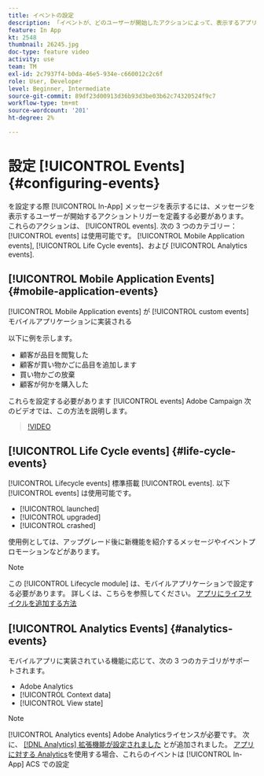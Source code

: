 ```yaml
---
title: イベントの設定
description: 「イベントが、どのユーザーが開始したアクションによって、表示するアプリ内メッセージをトリガーにするかを定義する方法を理解します。 」
feature: In App
kt: 2548
thumbnail: 26245.jpg
doc-type: feature video
activity: use
team: TM
exl-id: 2c7937f4-b0da-46e5-934e-c660012c2c6f
role: User, Developer
level: Beginner, Intermediate
source-git-commit: 89df23d00913d36b93d3be03b62c74320524f9c7
workflow-type: tm+mt
source-wordcount: '201'
ht-degree: 2%

---
```


# 設定 [!UICONTROL Events] {#configuring-events}

を設定する際 [!UICONTROL In-App] メッセージを表示するには、メッセージを表示するユーザーが開始するアクショントリガーを定義する必要があります。 これらのアクションは、 [!UICONTROL events]. 次の 3 つのカテゴリー： [!UICONTROL events] は使用可能です。 [!UICONTROL Mobile Application events], [!UICONTROL Life Cycle events]、および [!UICONTROL Analytics events].

## [!UICONTROL Mobile Application Events] {#mobile-application-events}

[!UICONTROL Mobile Application events] が [!UICONTROL custom events] モバイルアプリケーションに実装される

以下に例を示します。

* 顧客が品目を閲覧した
* 顧客が買い物かごに品目を追加します
* 買い物かごの放棄
* 顧客が何かを購入した

これらを設定する必要があります [!UICONTROL events] Adobe Campaign 次のビデオでは、この方法を説明します。

>[!VIDEO](https://video.tv.adobe.com/v/26245?quality=12&learn=on)

## [!UICONTROL Life Cycle events] {#life-cycle-events}

[!UICONTROL Lifecycle events] 標準搭載 [!UICONTROL events]. 以下 [!UICONTROL events] は使用可能です。

* [!UICONTROL launched]
* [!UICONTROL upgraded]
* [!UICONTROL crashed]

使用例としては、アップグレード後に新機能を紹介するメッセージやイベントプロモーションなどがあります。

>[!NOTE]
>
>この [!UICONTROL Lifecycle module] は、モバイルアプリケーションで設定する必要があります。 詳しくは、こちらを参照してください。 [アプリにライフサイクルを追加する方法](https://aep-sdks.gitbook.io/docs/using-mobile-extensions/mobile-core/lifecycle)

## [!UICONTROL Analytics Events] {#analytics-events}

モバイルアプリに実装されている機能に応じて、次の 3 つのカテゴリがサポートされます。

* Adobe Analytics
* [!UICONTROL Context data]
* [!UICONTROL View state]

>[!NOTE]
>
>[!UICONTROL Analytics events] Adobe Analyticsライセンスが必要です。 次に、 [[!DNL Analytics] 拡張機能が設定されました](https://aep-sdks.gitbook.io/docs/using-mobile-extensions/adobe-analytics#configure-analytics-extension-in-launch) とが追加されました。 [アプリに対する Analytics](https://aep-sdks.gitbook.io/docs/using-mobile-extensions/adobe-analytics#add-analytics-to-your-app)を使用する場合、これらのイベントは [!UICONTROL In-App] ACS での設定
